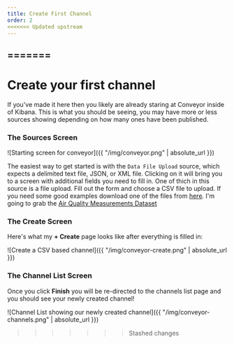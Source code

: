 ```yaml
---
title: Create First Channel
order: 2
<<<<<<< Updated upstream
---
```

=======
---

# Create your first channel
If you've made it here then you likely are already staring at Conveyor inside of Kibana. This is what you should be seeing, you may have more or less sources showing depending on how many ones have been published.


### The Sources Screen
![Starting screen for conveyor]({{ "/img/conveyor.png" | absolute_url }})

The easiest way to get started is with the `Data File Upload` source, which expects a delimited text file, JSON, or XML file. Clicking on it will bring you to a screen with additional fields you need to fill in. One of thich in this source is a file upload. Fill out the form and choose a CSV file to upload. If you need some good examples download one of the files from [here](https://www.data.gov). I'm going to grab the [Air Quality Measurements Dataset](https://catalog.data.gov/dataset/air-quality-measures-on-the-national-environmental-health-tracking-network)

### The Create Screen
Here's what my **+ Create** page looks like after everything is filled in:

![Create a CSV based channel]({{ "/img/conveyor-create.png" | absolute_url }})


### The Channel List Screen
Once you click **Finish** you will be re-directed to the channels list page and you should see your newly created channel!

![Channel List showing our newly created channel]({{ "/img/conveyor-channels.png" | absolute_url }})
>>>>>>> Stashed changes
